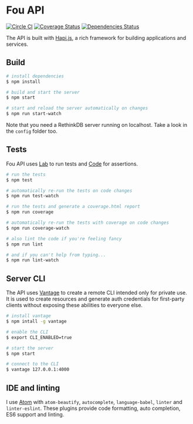 # Fou API

[![Circle CI](https://circleci.com/gh/FOUfashion/api.svg?style=svg)](https://circleci.com/gh/FOUfashion/api)
[![Coverage Status](https://coveralls.io/repos/FOUfashion/api/badge.svg?branch=master&service=github)](https://coveralls.io/github/FOUfashion/api?branch=master)
[![Dependencies Status](https://david-dm.org/FOUfashion/api.png)](https://david-dm.org/FOUfashion/api)

The API is built with [Hapi.js](http://hapijs.com/), a rich framework for building applications and services.

## Build

```bash
# install dependencies
$ npm install

# build and start the server
$ npm start

# start and reload the server automatically on changes
$ npm run start-watch
```

Note that you need a RethinkDB server running on localhost. Take a look in the `config` folder too.

## Tests

Fou API uses [Lab](https://github.com/hapijs/lab) to run tests and [Code](https://github.com/hapijs/code) for assertions.

```bash
# run the tests
$ npm test

# automatically re-run the tests on code changes
$ npm run test-watch

# run the tests and generate a coverage.html report
$ npm run coverage

# automatically re-run the tests with coverage on code changes
$ npm run coverage-watch

# also lint the code if you're feeling fancy
$ npm run lint

# and if you can't help from typing...
$ npm run lint-watch
```

## Server CLI

The API uses [Vantage](https://github.com/dthree/vantage) to create a remote CLI intended only for private use. It is used to create resources and generate auth credentials for first-party clients without exposing these abilities to everyone else.

```bash
# install vantage
$ npm intall -g vantage

# enable the CLI
$ export CLI_ENABLED=true

# start the server
$ npm start

# connect to the CLI
$ vantage 127.0.0.1:4000
```

## IDE and linting

I use [Atom](https://atom.io/) with `atom-beautify`, `autocomplete`, `language-babel`, `linter` and `linter-eslint`. These plugins provide code formatting, auto completion, ES6 support and linting.
